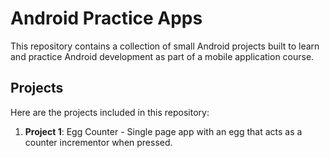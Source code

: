 # Android Practice Apps

This repository contains a collection of small Android projects built to learn and practice Android development as part of a mobile application course.

## Projects

Here are the projects included in this repository:

1. **Project 1**: Egg Counter - Single page app with an egg that acts as a counter incrementor when pressed.
